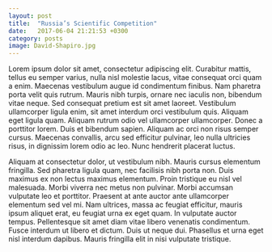 ```yaml
---
layout: post
title:  "Russia’s Scientific Competition"
date:   2017-06-04 21:21:53 +0300
category: posts
image: David-Shapiro.jpg
---
```


Lorem ipsum dolor sit amet, consectetur adipiscing elit. Curabitur mattis, tellus eu semper varius, nulla nisl molestie lacus, vitae consequat orci quam a enim. Maecenas vestibulum augue id condimentum finibus. Nam pharetra porta velit quis rutrum. 
Mauris nibh turpis, ornare nec iaculis non, bibendum vitae neque. Sed consequat pretium est sit amet laoreet. 
Vestibulum ullamcorper ligula enim, sit amet interdum orci vestibulum quis. Aliquam eget ligula quam. 
Aliquam rutrum odio vel ullamcorper ullamcorper. Donec a porttitor lorem. Duis et bibendum sapien. 
Aliquam ac orci non risus semper cursus. Maecenas convallis, arcu sed efficitur pulvinar, leo nulla ultricies risus, in dignissim lorem odio ac leo. Nunc hendrerit placerat luctus.

Aliquam at consectetur dolor, ut vestibulum nibh. Mauris cursus elementum fringilla. Sed pharetra ligula quam, nec facilisis nibh porta non. Duis maximus ex non lectus maximus elementum. Proin tristique eu nisl vel malesuada. 
Morbi viverra nec metus non pulvinar. Morbi accumsan vulputate leo et porttitor. 
Praesent at ante auctor ante ullamcorper elementum sed vel mi. Nam ultrices, massa ac feugiat efficitur, mauris ipsum aliquet erat, eu feugiat urna ex eget quam. 
In vulputate auctor tempus. Pellentesque sit amet diam vitae libero venenatis condimentum. Fusce interdum ut libero et dictum. Duis ut neque dui. Phasellus et urna eget nisl interdum dapibus. Mauris fringilla elit in nisi vulputate tristique.
